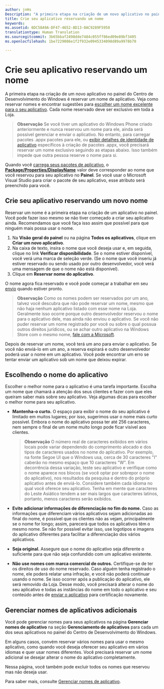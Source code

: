 ```yaml
---
author: jnHs
Description: "A primeira etapa na criação de um novo aplicativo no painel do Centro de Desenvolvimento do Windows é reservar um nome de aplicativo. Veja como reservar nomes e encontrar sugestões para escolher um nome excelente para o seu aplicativo."
title: Crie seu aplicativo reservando um nome
keywords: 
ms.assetid: 6DC58A9A-DF47-4652-8D13-0AC9289F5950
translationtype: Human Translation
ms.sourcegitcommit: 3b65bbaf2498dde7484c055ff86ed09e89bf3405
ms.openlocfilehash: 1be7229086e1f2f932e0945334098d89a9978b70

---
```


# Crie seu aplicativo reservando um nome


A primeira etapa na criação de um novo aplicativo no painel do Centro de Desenvolvimento do Windows é reservar um nome de aplicativo. Veja como reservar nomes e encontrar sugestões para [escolher um nome excelente para o seu aplicativo](#choosing-your-app-s-name). Cada nome reservado deve ser exclusivo em toda a Loja.

> **Observação**  Se você tiver um aplicativo do Windows Phone criado anteriormente e nunca reservou um nome para ele, ainda será possível gerenciar e enviar o aplicativo. No entanto, para carregar pacotes .appx pacotes para ele, ou [exibir detalhes de identidade de aplicativo](view-app-identity-details.md) específicos à criação de pacotes .appx, você precisará reservar um nome exclusivo seguindo as etapas abaixo. Isso também impede que outra pessoa reserve o nome para si.

Quando você [carrega seus pacotes de aplicativo](upload-app-packages.md), o [**Package/Properties/DisplayName**](https://msdn.microsoft.com/library/windows/apps/dn423240) valor deve corresponder ao nome que você reservou para seu aplicativo no **Painel**. Se você usar o Microsoft Visual Studio para criar o pacote de seu aplicativo, esse atributo será preenchido para você.

## Crie seu aplicativo reservando um novo nome

Reservar um nome é a primeira etapa na criação de um aplicativo no painel. Você pode fazer isso mesmo se não tiver começado a criar seu aplicativo ainda. Recomendamos que você faça isso assim que possível para que ninguém mais possa usar o nome.

1.  Na **Visão geral do painel** ou na página **Todos os aplicativos**, clique em **Criar um novo aplicativo**.
2.  Na caixa de texto, insira o nome que você deseja usar e, em seguida, clique no link **Verificar disponibilidade**. Se o nome estiver disponível, você verá uma marca de seleção verde. (Se o nome que você inseriu já estiver reservado ou sendo usado por outro desenvolvedor, você verá uma mensagem de que o nome não está disponível).
3.  Clique em **Reservar nome do aplicativo**.

O nome agora fica reservado e você pode começar a trabalhar em seu [envio](app-submissions.md) quando estiver pronto.

> **Observação**  Como os nomes podem ser reservados por um ano, talvez você descubra que não pode reservar um nome, mesmo que não haja nenhum aplicativo listado com esse nome na Loja. Geralmente isso ocorre porque outro desenvolvedor reservou o nome para o aplicativo dele, mas ainda não enviou o aplicativo. Se você não puder reservar um nome registrado por você ou sobre o qual possua outros direitos jurídicos, ou se achar outro aplicativo na Windows Store com o mesmo nome, [fale com a Microsoft](http://go.microsoft.com/fwlink/p/?LinkId=233777).

Depois de reservar um nome, você terá um ano para enviar o aplicativo. Se você não enviá-lo em um ano, a reserva expirará e outro desenvolvedor poderá usar o nome em um aplicativo. Você pode encontrar um erro se tentar enviar um aplicativo sob um nome que deixou expirar.

## Escolhendo o nome do aplicativo

Escolher o melhor nome para o aplicativo é uma tarefa importante. Escolha um nome que chamará a atenção dos seus clientes e fazer com que eles queiram saber mais sobre seu aplicativo. Veja algumas dicas para escolher o melhor nome para seu aplicativo.

-   **Mantenha-o curto.** O espaço para exibir o nome do seu aplicativo é limitado em muitos lugares; por isso, sugerimos usar o nome mais curto possível. Embora o nome do aplicativo possa ter até 256 caracteres, nem sempre o final de um nome muito longo pode ficar visível aos clientes.

    > **Observação**  O número real de caracteres exibidos em vários locais pode variar dependendo do comprimento alocado e dos tipos de caracteres usados no nome do aplicativo. Por exemplo, na fonte Segoe UI que o Windows usa, cerca de 30 caracteres "I" caberão no mesmo espaço que 10 caracteres "W". Em decorrência dessa variação, teste seu aplicativo e verifique como o nome aparece nos blocos (se você optar por sobrepor o nome do aplicativo), nos resultados da pesquisa e dentro do próprio aplicativo antes de enviá-lo. Considere também cada idioma no qual você oferece seu aplicativo. Tenha em mente que caracteres do Leste Asiático tendem a ser mais largos que caracteres latinos, portanto, menos caracteres serão exibidos.

-   **Evite adicionar informações de diferenciação no fim do nome.** Caso as informações que diferenciam vários aplicativos sejam adicionadas ao final do nome, é possível que os clientes não as vejam, principalmente se o nome for longo; assim, parecerá que todos os aplicativos têm o mesmo nome. Se não for possível evitar isso, use logotipos e imagens do aplicativo diferentes para facilitar a diferenciação dos vários aplicativos.
-   **Seja original.** Assegure que o nome do aplicativo seja diferente o suficiente para que não seja confundido com um aplicativo existente.
-   **Não use nomes com marca comercial de outros.** Certifique-se de ter os direitos de uso do nome reservado. Caso alguém tenha registrado o nome, ele poderá relatar uma infração, e você não poderá continuar usando o nome. Se isso ocorrer após a publicação do aplicativo, ele será removido da Loja. Desse modo, você precisará alterar o nome do seu aplicativo e todas as instâncias do nome em todo o aplicativo e seu conteúdo antes de [enviar o aplicativo](app-submissions.md) para certificação novamente.

## Gerenciar nomes de aplicativos adicionais

Você pode gerenciar nomes para seus aplicativos na página **Gerenciar nomes de aplicativo** na seção **Gerenciamento de aplicativos** para cada um dos seus aplicativos no painel do Centro de Desenvolvimento do Windows.

Em alguns casos, convém reservar vários nomes para usar o mesmo aplicativo, como quando você deseja oferecer seu aplicativo em vários idiomas e quer usar nomes diferentes. Você precisará reservar um nome adicional se desejar alterar o nome do aplicativo completamente.

Nessa página, você também pode excluir todos os nomes que reservou mas não deseja usar.

Para saber mais, consulte [Gerenciar nomes de aplicativo](manage-app-names.md).

 

 







<!--HONumber=Aug16_HO3-->


